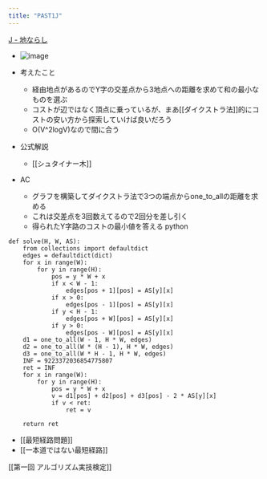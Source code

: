 ```yaml
---
title: "PAST1J"
---
```


[J - 地ならし](https://atcoder.jp/contests/past201912-open/tasks/past201912_j)
- ![image](https://gyazo.com/35e2c2626e0ea16ae8009726cef684e2/thumb/1000)

- 考えたこと
    - 経由地点があるのでY字の交差点から3地点への距離を求めて和の最小なものを選ぶ
    - コストが辺ではなく頂点に乗っているが、まあ[[ダイクストラ法]]的にコストの安い方から探索していけば良いだろう
    - O(V^2logV)なので間に合う
- 公式解説
    - [[シュタイナー木]]
- AC
    - グラフを構築してダイクストラ法で3つの端点からone_to_allの距離を求める
    - これは交差点を3回数えてるので2回分を差し引く
    - 得られたY字路のコストの最小値を答える
python

```
def solve(H, W, AS):
    from collections import defaultdict
    edges = defaultdict(dict)
    for x in range(W):
        for y in range(H):
            pos = y * W + x
            if x < W - 1:
                edges[pos + 1][pos] = AS[y][x]
            if x > 0:
                edges[pos - 1][pos] = AS[y][x]
            if y < H - 1:
                edges[pos + W][pos] = AS[y][x]
            if y > 0:
                edges[pos - W][pos] = AS[y][x]
    d1 = one_to_all(W - 1, H * W, edges)
    d2 = one_to_all(W * (H - 1), H * W, edges)
    d3 = one_to_all(W * H - 1, H * W, edges)
    INF = 9223372036854775807
    ret = INF
    for x in range(W):
        for y in range(H):
            pos = y * W + x
            v = d1[pos] + d2[pos] + d3[pos] - 2 * AS[y][x]
            if v < ret:
                ret = v

    return ret
```


- [[最短経路問題]]
- [[一本道ではない最短経路]]

[[第一回 アルゴリズム実技検定]]
